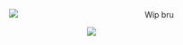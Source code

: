 <p align="center">
</a>
<img src="https://komarev.com/ghpvc/?username=thanossu&color=6f3927&style=plastic&label=🔧" />⠀⠀⠀⠀⠀⠀⠀⠀⠀⠀⠀⠀⠀⠀⠀⠀⠀⠀⠀⠀⠀⠀Wip bru
<p align="center">
<img src="https://spotify-github-profile.kittinanx.com/api/view?uid=2kq4oimu9pg6ns1pv9qan6xlh&cover_image=true&theme=natemoo-re&show_offline=true&background_color=c6cec5&interchange=false&bar_color=6f3927&bar_color_cover=false" />

